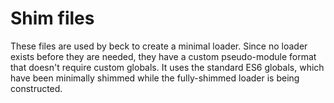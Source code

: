 # Shim files

These files are used by beck to create a minimal loader.  Since no loader
exists before they are needed, they have a custom pseudo-module format
that doesn't require custom globals.  It uses the standard ES6 globals,
which have been minimally shimmed while the fully-shimmed loader is
being constructed.
